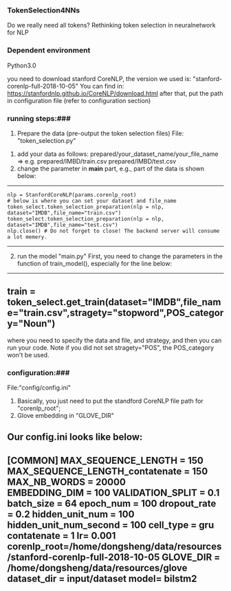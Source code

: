 ### TokenSelection4NNs ###
Do we really need all tokens? Rethinking token selection in neuralnetwork for NLP


### Dependent environment ###
Python3.0

you need to download stanford CoreNLP, the version we used is: "stanford-corenlp-full-2018-10-05" 
You can find in: https://stanfordnlp.github.io/CoreNLP/download.html
after that, put the path in configuration file (refer to configuration section)


### running steps:###
1. Prepare the data (pre-output the token selection files)
File: "token_selection.py"
1) add your data as follows: prepared/your_dataset_name/your_file_name => e.g. prepared/IMBD/train.csv   prepared/IMBD/test.csv
2) change the parameter in __main__ part, e.g., part of the data is shown below:
-------------------------------------------------------------
	nlp = StanfordCoreNLP(params.corenlp_root)
    # below is where you can set your dataset and file_name
    token_select.token_selection_preparation(nlp = nlp, dataset="IMDB",file_name="train.csv")
    token_select.token_selection_preparation(nlp = nlp, dataset="IMDB",file_name="test.csv")
    nlp.close() # Do not forget to close! The backend server will consume a lot memery.
-------------------------------------------------------------

2. run the model
	"main.py"
First, you need to change the parameters in the function of train_model(), especially for the line below:
-----------------------
train = token_select.get_train(dataset="IMDB",file_name="train.csv",stragety="stopword",POS_category="Noun")
-----------------------
where you need to specify the data and file, and strategy, and then you can run your code. Note if you did not set stragety="POS", the POS_category won't be used.



### configuration:###
File:"config/config.ini"
1) Basically, you just need to put the standford CoreNLP file path for "corenlp_root"; 
2) Glove embedding in "GLOVE_DIR"

Our config.ini looks like below:
--------------------------------
[COMMON]
MAX_SEQUENCE_LENGTH = 150
MAX_SEQUENCE_LENGTH_contatenate = 150 
MAX_NB_WORDS = 20000   
EMBEDDING_DIM = 100
VALIDATION_SPLIT = 0.1
batch_size = 64
epoch_num = 100
dropout_rate = 0.2
hidden_unit_num = 100
hidden_unit_num_second = 100
cell_type = gru
contatenate = 1
lr= 0.001
corenlp_root=/home/dongsheng/data/resources/stanford-corenlp-full-2018-10-05
GLOVE_DIR = /home/dongsheng/data/resources/glove
dataset_dir = input/dataset
model= bilstm2
---------------------------------

